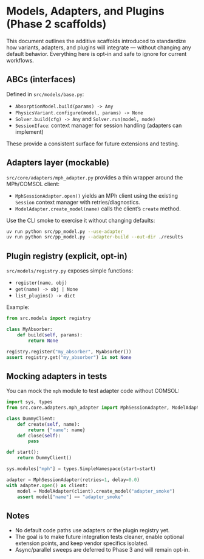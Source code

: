 # Models, Adapters, and Plugins (Phase 2 scaffolds)

This document outlines the additive scaffolds introduced to standardize how
variants, adapters, and plugins will integrate — without changing any default
behavior. Everything here is opt-in and safe to ignore for current workflows.

## ABCs (interfaces)

Defined in `src/models/base.py`:
- `AbsorptionModel.build(params) -> Any`
- `PhysicsVariant.configure(model, params) -> None`
- `Solver.build(cfg) -> Any` and `Solver.run(model, mode)`
- `SessionIface`: context manager for session handling (adapters can implement)

These provide a consistent surface for future extensions and testing.

## Adapters layer (mockable)

`src/core/adapters/mph_adapter.py` provides a thin wrapper around the MPh/COMSOL
client:
- `MphSessionAdapter.open()` yields an MPh client using the existing `Session`
  context manager with retries/diagnostics.
- `ModelAdapter.create_model(name)` calls the client’s `create` method.

Use the CLI smoke to exercise it without changing defaults:

```bash
uv run python src/pp_model.py --use-adapter
uv run python src/pp_model.py --adapter-build --out-dir ./results
```

## Plugin registry (explicit, opt-in)

`src/models/registry.py` exposes simple functions:
- `register(name, obj)`
- `get(name) -> obj | None`
- `list_plugins() -> dict`

Example:

```python
from src.models import registry

class MyAbsorber:
    def build(self, params):
        return None

registry.register("my_absorber", MyAbsorber())
assert registry.get("my_absorber") is not None
```

## Mocking adapters in tests

You can mock the `mph` module to test adapter code without COMSOL:

```python
import sys, types
from src.core.adapters.mph_adapter import MphSessionAdapter, ModelAdapter

class DummyClient:
    def create(self, name):
        return {"name": name}
    def close(self):
        pass

def start():
    return DummyClient()

sys.modules["mph"] = types.SimpleNamespace(start=start)

adapter = MphSessionAdapter(retries=1, delay=0.0)
with adapter.open() as client:
    model = ModelAdapter(client).create_model("adapter_smoke")
    assert model["name"] == "adapter_smoke"
```

## Notes

- No default code paths use adapters or the plugin registry yet.
- The goal is to make future integration tests cleaner, enable optional
  extension points, and keep vendor specifics isolated.
- Async/parallel sweeps are deferred to Phase 3 and will remain opt-in.
